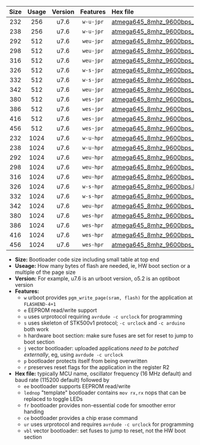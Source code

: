 |Size|Usage|Version|Features|Hex file|
|:-:|:-:|:-:|:-:|:--|
|232|256|u7.6|`w-u-jpr`|[atmega645_8mhz_9600bps_ur_vbl.hex](https://raw.githubusercontent.com/stefanrueger/urboot/main//atmega645_8mhz_9600bps_ur_vbl.hex)|
|238|256|u7.6|`w-u-jpr`|[atmega645_8mhz_9600bps_lednop_ur_vbl.hex](https://raw.githubusercontent.com/stefanrueger/urboot/main//atmega645_8mhz_9600bps_lednop_ur_vbl.hex)|
|292|512|u7.6|`weu-jpr`|[atmega645_8mhz_9600bps_ee_ur_vbl.hex](https://raw.githubusercontent.com/stefanrueger/urboot/main//atmega645_8mhz_9600bps_ee_ur_vbl.hex)|
|298|512|u7.6|`weu-jpr`|[atmega645_8mhz_9600bps_ee_lednop_ur_vbl.hex](https://raw.githubusercontent.com/stefanrueger/urboot/main//atmega645_8mhz_9600bps_ee_lednop_ur_vbl.hex)|
|316|512|u7.6|`weu-jpr`|[atmega645_8mhz_9600bps_ee_lednop_fr_ur_vbl.hex](https://raw.githubusercontent.com/stefanrueger/urboot/main//atmega645_8mhz_9600bps_ee_lednop_fr_ur_vbl.hex)|
|326|512|u7.6|`w-s-jpr`|[atmega645_8mhz_9600bps_vbl.hex](https://raw.githubusercontent.com/stefanrueger/urboot/main//atmega645_8mhz_9600bps_vbl.hex)|
|332|512|u7.6|`w-s-jpr`|[atmega645_8mhz_9600bps_lednop_vbl.hex](https://raw.githubusercontent.com/stefanrueger/urboot/main//atmega645_8mhz_9600bps_lednop_vbl.hex)|
|342|512|u7.6|`weu-jpr`|[atmega645_8mhz_9600bps_ee_lednop_fr_ce_ur_vbl.hex](https://raw.githubusercontent.com/stefanrueger/urboot/main//atmega645_8mhz_9600bps_ee_lednop_fr_ce_ur_vbl.hex)|
|380|512|u7.6|`wes-jpr`|[atmega645_8mhz_9600bps_ee_vbl.hex](https://raw.githubusercontent.com/stefanrueger/urboot/main//atmega645_8mhz_9600bps_ee_vbl.hex)|
|386|512|u7.6|`wes-jpr`|[atmega645_8mhz_9600bps_ee_lednop_vbl.hex](https://raw.githubusercontent.com/stefanrueger/urboot/main//atmega645_8mhz_9600bps_ee_lednop_vbl.hex)|
|416|512|u7.6|`wes-jpr`|[atmega645_8mhz_9600bps_ee_lednop_fr_vbl.hex](https://raw.githubusercontent.com/stefanrueger/urboot/main//atmega645_8mhz_9600bps_ee_lednop_fr_vbl.hex)|
|456|512|u7.6|`wes-jpr`|[atmega645_8mhz_9600bps_ee_lednop_fr_ce_vbl.hex](https://raw.githubusercontent.com/stefanrueger/urboot/main//atmega645_8mhz_9600bps_ee_lednop_fr_ce_vbl.hex)|
|232|1024|u7.6|`w-u-hpr`|[atmega645_8mhz_9600bps_ur.hex](https://raw.githubusercontent.com/stefanrueger/urboot/main//atmega645_8mhz_9600bps_ur.hex)|
|238|1024|u7.6|`w-u-hpr`|[atmega645_8mhz_9600bps_lednop_ur.hex](https://raw.githubusercontent.com/stefanrueger/urboot/main//atmega645_8mhz_9600bps_lednop_ur.hex)|
|292|1024|u7.6|`weu-hpr`|[atmega645_8mhz_9600bps_ee_ur.hex](https://raw.githubusercontent.com/stefanrueger/urboot/main//atmega645_8mhz_9600bps_ee_ur.hex)|
|298|1024|u7.6|`weu-hpr`|[atmega645_8mhz_9600bps_ee_lednop_ur.hex](https://raw.githubusercontent.com/stefanrueger/urboot/main//atmega645_8mhz_9600bps_ee_lednop_ur.hex)|
|316|1024|u7.6|`weu-hpr`|[atmega645_8mhz_9600bps_ee_lednop_fr_ur.hex](https://raw.githubusercontent.com/stefanrueger/urboot/main//atmega645_8mhz_9600bps_ee_lednop_fr_ur.hex)|
|326|1024|u7.6|`w-s-hpr`|[atmega645_8mhz_9600bps.hex](https://raw.githubusercontent.com/stefanrueger/urboot/main//atmega645_8mhz_9600bps.hex)|
|332|1024|u7.6|`w-s-hpr`|[atmega645_8mhz_9600bps_lednop.hex](https://raw.githubusercontent.com/stefanrueger/urboot/main//atmega645_8mhz_9600bps_lednop.hex)|
|342|1024|u7.6|`weu-hpr`|[atmega645_8mhz_9600bps_ee_lednop_fr_ce_ur.hex](https://raw.githubusercontent.com/stefanrueger/urboot/main//atmega645_8mhz_9600bps_ee_lednop_fr_ce_ur.hex)|
|380|1024|u7.6|`wes-hpr`|[atmega645_8mhz_9600bps_ee.hex](https://raw.githubusercontent.com/stefanrueger/urboot/main//atmega645_8mhz_9600bps_ee.hex)|
|386|1024|u7.6|`wes-hpr`|[atmega645_8mhz_9600bps_ee_lednop.hex](https://raw.githubusercontent.com/stefanrueger/urboot/main//atmega645_8mhz_9600bps_ee_lednop.hex)|
|416|1024|u7.6|`wes-hpr`|[atmega645_8mhz_9600bps_ee_lednop_fr.hex](https://raw.githubusercontent.com/stefanrueger/urboot/main//atmega645_8mhz_9600bps_ee_lednop_fr.hex)|
|456|1024|u7.6|`wes-hpr`|[atmega645_8mhz_9600bps_ee_lednop_fr_ce.hex](https://raw.githubusercontent.com/stefanrueger/urboot/main//atmega645_8mhz_9600bps_ee_lednop_fr_ce.hex)|

- **Size:** Bootloader code size including small table at top end
- **Useage:** How many bytes of flash are needed, ie, HW boot section or a multiple of the page size
- **Version:** For example, u7.6 is an urboot version, o5.2 is an optiboot version
- **Features:**
  + `w` urboot provides `pgm_write_page(sram, flash)` for the application at `FLASHEND-4+1`
  + `e` EEPROM read/write support
  + `u` uses urprotocol requiring `avrdude -c urclock` for programming
  + `s` uses skeleton of STK500v1 protocol; `-c urclock` and `-c arduino` both work
  + `h` hardware boot section: make sure fuses are set for reset to jump to boot section
  + `j` vector bootloader: uploaded applications *need to be patched externally*, eg, using `avrdude -c urclock`
  + `p` bootloader protects itself from being overwritten
  + `r` preserves reset flags for the application in the register R2
- **Hex file:** typically MCU name, oscillator frequency (16 MHz default) and baud rate (115200 default) followed by
  + `ee` bootloader supports EEPROM read/write
  + `lednop` "template" bootloader contains `mov rx,rx` nops that can be replaced to toggle LEDs
  + `fr` bootloader provides non-essential code for smoother error handing
  + `ce` bootloader provides a chip erase command
  + `ur` uses urprotocol and requires `avrdude -c urclock` for programming
  + `vbl` vector bootloader: set fuses to jump to reset, not the HW boot section
